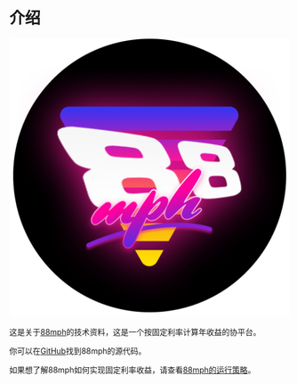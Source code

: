 # 介绍

<span style="display:block;text-align:center">![88mph-logo](img/88mph-logo-dark.png)</span>

这是关于[88mph](https://88mph.app)的技术资料，这是一个按固定利率计算年收益的协平台。

你可以在[GitHub](https://github.com/88mphapp)找到88mph的源代码。

如果想了解88mph如何实现固定利率收益，请查看[88mph的运行策略](howitworks.md)。

